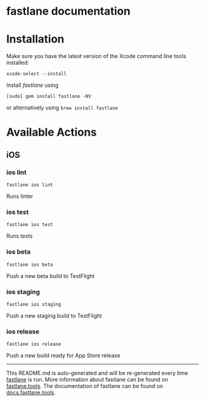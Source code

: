 fastlane documentation
================
# Installation

Make sure you have the latest version of the Xcode command line tools installed:

```
xcode-select --install
```

Install _fastlane_ using
```
[sudo] gem install fastlane -NV
```
or alternatively using `brew install fastlane`

# Available Actions
## iOS
### ios lint
```
fastlane ios lint
```
Runs linter
### ios test
```
fastlane ios test
```
Runs tests
### ios beta
```
fastlane ios beta
```
Push a new beta build to TestFlight
### ios staging
```
fastlane ios staging
```
Push a new staging build to TestFlight
### ios release
```
fastlane ios release
```
Push a new build ready for App Store release

----

This README.md is auto-generated and will be re-generated every time [fastlane](https://fastlane.tools) is run.
More information about fastlane can be found on [fastlane.tools](https://fastlane.tools).
The documentation of fastlane can be found on [docs.fastlane.tools](https://docs.fastlane.tools).
